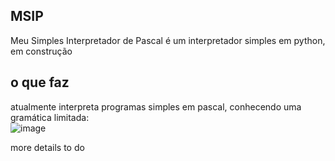 MSIP
--------------------------------------------------
Meu Simples Interpretador de Pascal
é um interpretador simples em python, em construção


o que faz
------------------------------------------

atualmente interpreta programas simples em pascal, conhecendo uma gramática limitada:  
![image](https://user-images.githubusercontent.com/70555750/207055117-38b4dff2-702a-4ae2-9aab-b26d369f7804.png)


more details to do  
